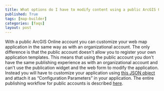 ```yaml
---
title: What options do I have to modify content using a public ArcGIS Online account?
published: True
tags: [map-builder]
categories: [faqs]
layout: post
---
```


<div class="content">
	<p>With a public ArcGIS Online account you can customize your web map application in the same way as with an organizational account. The only difference is that the public account doesn't allow you to register your own application templates. This means that using the public account you don't have the same publishing experience as with an organizational account and can't use the publication widget and the web form to modify the application. Instead you will have to customize your application using <a href="https://github.com/wri/gfw-mapbuilder/blob/dev-wri/config-panels/simplePanel.json" target="_blank"> this JSON object</a> and attach it as “Configuration Parameters” in your application. The entire publishing workflow for public accounts is described <a href="http://www.globalforestwatch.org/howto/tutorial-videos/tutorial-map-builder-build-a-custom-web-app-in-arcgis.html">here</a>.</p>
</div>
